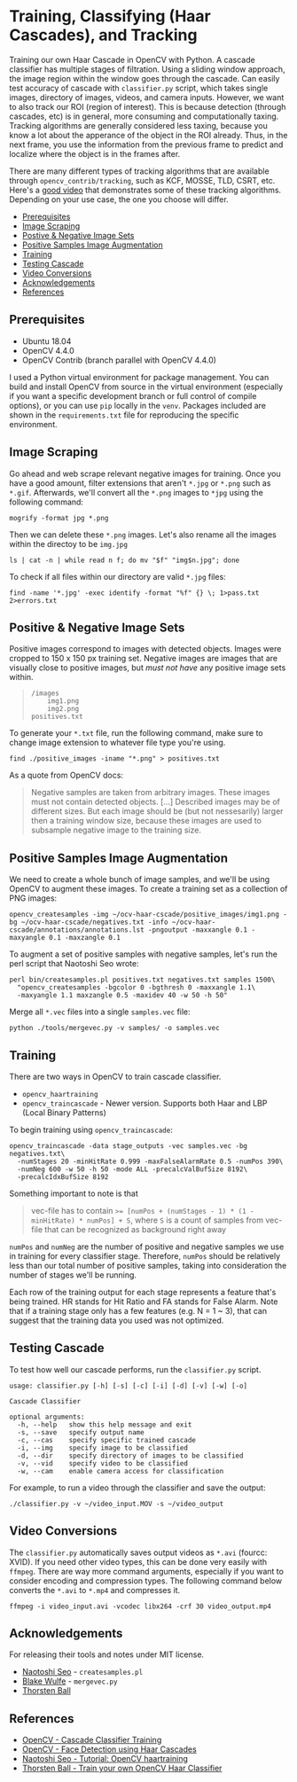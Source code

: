 # Training, Classifying (Haar Cascades), and Tracking
Training our own Haar Cascade in OpenCV with Python. A cascade classifier has multiple stages of filtration. Using a sliding window approach, the image region within the window goes through the cascade. Can easily test accuracy of cascade with `classifier.py` script, which takes single images, directory of images, videos, and camera inputs. However, we want to also track our ROI (region of interest). This is because detection (through cascades, etc) is in general, more consuming and computationally taxing. Tracking algorithms are generally considered less taxing, because you know a lot about the apperance of the object in the ROI already. Thus, in the next frame, you use the information from the previous frame to predict and localize where the object is in the frames after.

There are many different types of tracking algorithms that are available through `opencv_contrib/tracking`, such as KCF, MOSSE, TLD, CSRT, etc. Here's a [good video](https://www.youtube.com/watch?v=61QjSz-oLr8) that demonstrates some of these tracking algorithms. Depending on your use case, the one you choose will differ.

* [Prerequisites](#prerequisites)
* [Image Scraping](#image_scraping)
* [Postive & Negative Image Sets](#positive-&-negative-image-sets)
* [Positive Samples Image Augmentation](#positive-samples-image-augmentation)
* [Training](#training)
* [Testing Cascade](#testing-cascade)
* [Video Conversions](#video-conversions)
* [Acknowledgements](#acknowledgements)
* [References](#references)

## Prerequisites
* Ubuntu 18.04 
* OpenCV 4.4.0
* OpenCV Contrib (branch parallel with OpenCV 4.4.0)

I used a Python virtual environment for package management. You can build and install OpenCV from source in the virtual environment (especially if you want a specific development branch or full control of compile options), or you can use `pip` locally in the `venv`. Packages included are shown in the `requirements.txt` file for reproducing the specific environment.


## Image Scraping
Go ahead and web scrape relevant negative images for training. Once you have a good amount, filter extensions that aren't `*.jpg` or `*.png` such as `*.gif`. Afterwards, we'll convert all the `*.png` images to `*jpg` using the following command:

```
mogrify -format jpg *.png
```

Then we can delete these `*.png` images. Let's also rename all the images within the directoy to be `img.jpg`

```
ls | cat -n | while read n f; do mv "$f" "img$n.jpg"; done
```

To check if all files within our directory are valid `*.jpg` files:

```
find -name '*.jpg' -exec identify -format "%f" {} \; 1>pass.txt 2>errors.txt
```


## Positive & Negative Image Sets
Positive images correspond to images with detected objects. Images were cropped to 150 x 150 px training set. Negative images are images that are visually close to positive images, but *must not have* any positive image sets within.

<blockquote>

```
/images
    img1.png
    img2.png
positives.txt
```

</blockquote>

To generate your `*.txt` file, run the following command, make sure to change image extension to whatever file type you're using.
```
find ./positive_images -iname "*.png" > positives.txt
```

As a quote from OpenCV docs:
<blockquote>

Negative samples are taken from arbitrary images. These images must not contain detected objects. [...] Described images may be of different sizes. But each image should be (but not nessesarily) larger then a training window size, because these images are used to subsample negative image to the training size.

</blockquote>

## Positive Samples Image Augmentation
We need to create a whole bunch of image samples, and we'll be using OpenCV to augment these images. To create a training set as a collection of PNG images:

```
opencv_createsamples -img ~/ocv-haar-cscade/positive_images/img1.png -bg ~/ocv-haar-cscade/negatives.txt -info ~/ocv-haar-cscade/annotations/annotations.lst -pngoutput -maxxangle 0.1 -maxyangle 0.1 -maxzangle 0.1
```

To augment a set of positive samples with negative samples, let's run the perl script that Naotoshi Seo wrote:
```
perl bin/createsamples.pl positives.txt negatives.txt samples 1500\
  "opencv_createsamples -bgcolor 0 -bgthresh 0 -maxxangle 1.1\
  -maxyangle 1.1 maxzangle 0.5 -maxidev 40 -w 50 -h 50"
```

Merge all `*.vec` files into a single `samples.vec` file:
```
python ./tools/mergevec.py -v samples/ -o samples.vec
```

## Training 
There are two ways in OpenCV to train cascade classifier.
* `opencv_haartraining` 
* `opencv_traincascade` - Newer version. Supports both Haar and LBP (Local Binary Patterns) 

To begin training using `opencv_traincascade`:
```
opencv_traincascade -data stage_outputs -vec samples.vec -bg negatives.txt\
  -numStages 20 -minHitRate 0.999 -maxFalseAlarmRate 0.5 -numPos 390\
  -numNeg 600 -w 50 -h 50 -mode ALL -precalcValBufSize 8192\
  -precalcIdxBufSize 8192
```

Something important to note is that
> vec-file has to contain `>= [numPos + (numStages - 1) * (1 - minHitRate) * numPos] + S`, where `S` is a count of samples from vec-file that can be recognized as background right away

`numPos` and `numNeg` are the number of positive and negative samples we use in training for every classifier stage. Therefore, `numPos` should be relatively less than our total number of positive samples, taking into consideration the number of stages we'll be running. 

Each row of the training output for each stage represents a feature that's being trained. HR stands for Hit Ratio and FA stands for False Alarm. Note that if a training stage only has a few features (e.g. N = 1 ~ 3), that can suggest that the training data you used was not optimized.

## Testing Cascade
To test how well our cascade performs, run the `classifier.py` script. 

```
usage: classifier.py [-h] [-s] [-c] [-i] [-d] [-v] [-w] [-o]

Cascade Classifier

optional arguments:
  -h, --help   show this help message and exit
  -s, --save   specify output name
  -c, --cas    specify specific trained cascade
  -i, --img    specify image to be classified
  -d, --dir    specify directory of images to be classified
  -v, --vid    specify video to be classified
  -w, --cam    enable camera access for classification
```

For example, to run a video through the classifier and save the output:
```
./classifier.py -v ~/video_input.MOV -s ~/video_output
```

## Video Conversions
The `classifier.py` automatically saves output videos as `*.avi` (fourcc: XVID). If you need other video types, this can be done very easily with `ffmpeg`. There are way more command arguments, especially if you want to consider encoding and compression types. The following command below converts the `*.avi` to `*.mp4` and compresses it.

```
ffmpeg -i video_input.avi -vcodec libx264 -crf 30 video_output.mp4
```

## Acknowledgements
For releasing their tools and notes under MIT license.
* [Naotoshi Seo](https://github.com/sonots) - `createsamples.pl`
* [Blake Wulfe](https://github.com/wulfebw) - `mergevec.py`
* [Thorsten Ball](https://github.com/mrnugget)

## References
* [OpenCV - Cascade Classifier Training](https://docs.opencv.org/master/dc/d88/tutorial_traincascade.html)
* [OpenCV - Face Detection using Haar Cascades](https://docs.opencv.org/master/d2/d99/tutorial_js_face_detection.html)
* [Naotoshi Seo - Tutorial: OpenCV haartraining](http://note.sonots.com/SciSoftware/haartraining.html)
* [Thorsten Ball - Train your own OpenCV Haar Classifier](https://coding-robin.de/2013/07/22/train-your-own-opencv-haar-classifier.html)